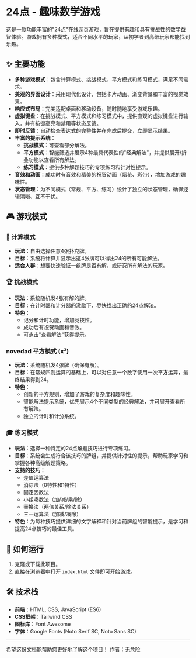 
# 24点 - 趣味数学游戏

这是一款功能丰富的"24点"在线网页游戏，旨在提供有趣和具有挑战性的数学益智体验。游戏拥有多种模式，适合不同水平的玩家，从初学者到高级玩家都能找到乐趣。

## ✨ 主要功能

- **多种游戏模式**：包含计算模式、挑战模式、平方模式和练习模式，满足不同需求。
- **美观的界面设计**：采用现代化设计，包括卡片动画、渐变背景和丰富的视觉效果。
- **响应式布局**：完美适配桌面和移动设备，随时随地享受游戏乐趣。
- **虚拟键盘**：在挑战模式、平方模式和练习模式中，提供直观的虚拟键盘进行输入，并有按键高亮和禁用等状态反馈。
- **即时反馈**：自动检查表达式的完整性并在完成后提交，立即显示结果。
- **丰富的提示系统**：
  - **挑战模式**：可查看部分解法。
  - **平方模式**：智能筛选并展示4种最具代表性的"经典解法"，并提供展开/折叠功能以查看所有解法。
  - **练习模式**：提供多种解题技巧的专项练习和针对性提示。
- **音效和动画**：成功时有音效和精美的祝贺动画（烟花、彩带），增加游戏的趣味性。
- **状态管理**：为不同模式（常规、平方、练习）设计了独立的状态管理，确保逻辑清晰、互不干扰。

## 🎮 游戏模式

### 🔢 计算模式

- **玩法**：自由选择任意4张扑克牌。
- **目标**：系统将计算并显示出这4张牌可以得出24的所有可能解法。
- **适合人群**：想要快速验证一组牌是否有解，或研究所有解法的玩家。

### 🏆 挑战模式

- **玩法**：系统随机发4张有解的牌。
- **目标**：在计时器和计分器的激励下，尽快找出正确的24点解法。
- **特色**：
  - 记分和计时功能，增加竞技性。
  - 成功后有祝贺动画和音效。
  - 可点击"查看解法"获得提示。

###  novedad 平方模式 (x²)

- **玩法**：系统随机发4张牌（确保有解）。
- **目标**：在常规四则运算的基础上，可以对任意一个数字使用一次**平方**运算，最终结果得到24。
- **特色**：
  - 创新的平方规则，增加了游戏的复杂度和趣味性。
  - 智能解法提示系统，优先展示4个不同类型的经典解法，并可展开查看所有解法。
  - 独立的计时和计分系统。

### 🎓 练习模式

- **玩法**：选择一种特定的24点解题技巧进行专项练习。
- **目标**：系统会生成符合该技巧的牌组，并提供针对性的提示，帮助玩家学习和掌握各种高级解题策略。
- **支持的技巧**：
  - 差值运算法
  - 消除法（0特性和1特性）
  - 固定因数法
  - 小组凑数法（加/减/乘/除）
  - 替换法（两倍关系/除法关系）
  - 三一运算法（加减/凑除）
- **特色**：为每种技巧提供详细的文字解释和针对当前牌组的智能提示，是学习和提高24点技巧的最佳工具。

## 🚀 如何运行

1. 克隆或下载此项目。
2. 直接在浏览器中打开 `index.html` 文件即可开始游戏。

## 🛠️ 技术栈

- **前端**：HTML, CSS, JavaScript (ES6)
- **CSS框架**：Tailwind CSS
- **图标库**：Font Awesome
- **字体**：Google Fonts (Noto Serif SC, Noto Sans SC)

---

希望这份文档能帮助您更好地了解这个项目！
作者：无危险
